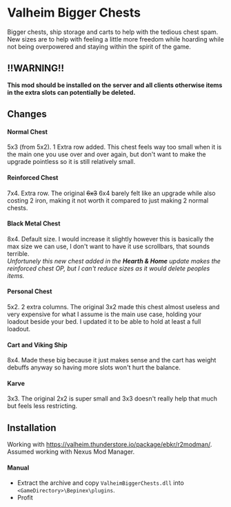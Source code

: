 # Valheim Bigger Chests

Bigger chests, ship storage and carts to help with the tedious chest spam. New sizes are to help with feeling a little more freedom while hoarding while not being overpowered and staying within the spirit of the game.

## !!WARNING!!

**This mod should be installed on the server and all clients otherwise items in the extra slots can potentially be deleted.**

## Changes

#### Normal Chest
5x3 (from 5x2). 1 Extra row added. This chest feels way too small when it is the main one you use over and over again, but don't want to make the upgrade pointless so it is still relatively small.

#### Reinforced Chest
7x4. Extra row. The original ~~6x3~~ 6x4 barely felt like an upgrade while also costing 2 iron, making it not worth it compared to just making 2 normal chests.

#### Black Metal Chest
8x4. Default size. I would increase it slightly however this is basically the max size we can use, I don't want to have it use scrollbars, that sounds terrible.  
_Unfortunely this new chest added in the __Hearth & Home__ update makes the reinforced chest OP, but I can't reduce sizes as it would delete peoples items._

#### Personal Chest
5x2. 2 extra columns. The original 3x2 made this chest almost useless and very expensive for what I assume is the main use case, holding your loadout beside your bed. I updated it to be able to hold at least a full loadout. 

#### Cart and Viking Ship
8x4. Made these big because it just makes sense and the cart has weight debuffs anyway so having more slots won't hurt the balance.

#### Karve
3x3. The original 2x2 is super small and 3x3 doesn't really help that much but feels less restricting.

## Installation

Working with https://valheim.thunderstore.io/package/ebkr/r2modman/. Assumed working with Nexus Mod Manager.

#### Manual

- Extract the archive and copy `ValheimBiggerChests.dll` into `<GameDirectory>\Bepinex\plugins`.
- Profit

